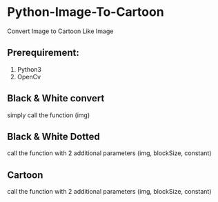 # Python-Image-To-Cartoon
Convert Image to Cartoon Like Image

## Prerequirement:
  1. Python3
  2. OpenCv
  
## Black & White convert
simply call the function (img)
  
## Black & White Dotted
call the function with 2 additional parameters (img, blockSize, constant)
 
## Cartoon
call the function with 2 additional parameters (img, blockSize, constant)
